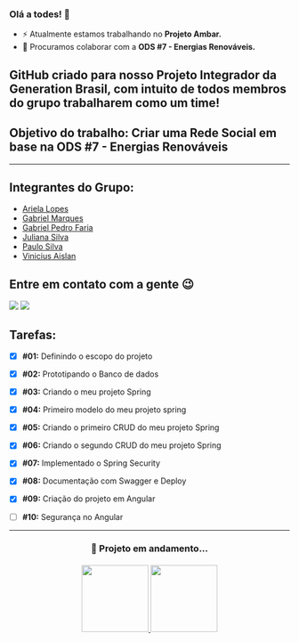 ### Olá a todes! 👋

- ⚡ Atualmente estamos trabalhando no <b>Projeto Ambar.</b>
- 👯 Procuramos colaborar com a <b>ODS #7 - Energias Renováveis.</b>
  
## GitHub criado para nosso Projeto Integrador da Generation Brasil, com intuito de todos membros do grupo trabalharem como um time!

## Objetivo do trabalho: Criar uma Rede Social em base na ODS #7 - Energias Renováveis

--------------------------------

## Integrantes do Grupo:
- [Ariela Lopes](https://github.com/arieladimitria)
- [Gabriel Marques](https://github.com/Gabriel-M-S)
- [Gabriel Pedro Faria](https://github.com/GabrielPFaria)
- [Juliana Silva](https://github.com/juxxnn)
- [Paulo Silva](https://github.com/PAUL0SP)
- [Vinicius Aislan](https://github.com/viniciusaislan)

## Entre em contato com a gente 😉
<a href = "mailto:projetoambar04@gmail.com"><img src="https://img.shields.io/badge/-Gmail-%23333?style=for-the-badge&logo=gmail&logoColor=white" target="_blank"></a>
<a href = "https://github.com/ProjetoAmbar"><img src="https://img.shields.io/badge/GitHub-100000?style=for-the-badge&logo=github&logoColor=white" target="blank"></a>

## Tarefas:
- [x] <b>#01:</b> Definindo o escopo do projeto
- [x] <b>#02:</b> Prototipando o Banco de dados
- [x] <b>#03:</b> Criando o meu projeto Spring
- [x] <b>#04:</b> Primeiro modelo do meu projeto spring
- [x] <b>#05:</b> Criando o primeiro CRUD do meu projeto Spring
- [x] <b>#06:</b> Criando o segundo CRUD do meu projeto Spring
- [x] <b>#07:</b> Implementado o Spring Security
- [x] <b>#08:</b> Documentação com Swagger e Deploy
- [x] <b>#09:</b> Criação do projeto em Angular
- [ ] <b>#10:</b> Segurança no Angular


------------------------------

<h3 align="center">🎯 Projeto em andamento...</h3>

<h4 align="center">
  <a href="https://github.com/ProjetoAmbar">
  <img height="120em" src="https://github-readme-stats.vercel.app/api?username=ProjetoAmbar&show_icons=true&theme=graywhite&include_all_commits=true&count_private=true"/>
  <img height="120em" src="https://github-readme-stats.vercel.app/api/top-langs/?username=ProjetoAmbar&layout=compact&langs_count=7&theme=graywhite"/> </h4>

